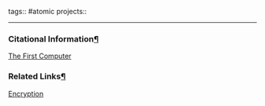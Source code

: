 tags:: #atomic projects::[](https://natmeng.github.io/memx2/atomic/First_Computer/)



---

### Citational Information[¶](https://natmeng.github.io/memx2/sources/The_First_Computer/#citational-information "Permanent link")

[The First Computer](https://natmeng.github.io/memx2/sources/The_First_Computer/) 

### Related Links[¶](https://natmeng.github.io/memx2/atomic/Enigma/#related-links "Permanent link")

[Encryption](https://natmeng.github.io/memx2/sources/Encryption/) 